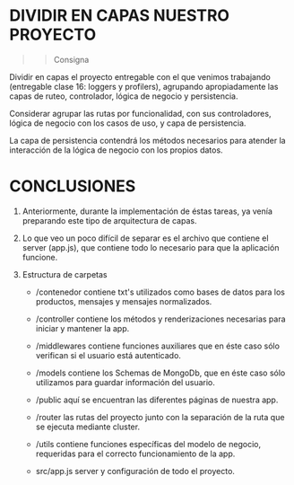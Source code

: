 # DIVIDIR EN CAPAS NUESTRO PROYECTO #

>> Consigna

Dividir en capas el proyecto entregable con el que venimos trabajando (entregable clase 16: loggers y profilers), agrupando apropiadamente las capas de ruteo, controlador, lógica de negocio y persistencia.

Considerar agrupar las rutas por funcionalidad, con sus controladores, lógica de negocio con los casos de uso, y capa de persistencia.

La capa de persistencia contendrá los métodos necesarios para atender la interacción de la lógica de negocio con los propios datos.

# CONCLUSIONES #

1. Anteriormente, durante la implementación de éstas tareas, ya venía preparando este tipo de arquitectura de capas.

2. Lo que veo un poco difícil de separar es el archivo que contiene el server (app.js), que contiene todo lo necesario para que la aplicación funcione.

3. Estructura de carpetas

    - /contenedor contiene txt's utilizados como bases de datos para los productos, mensajes y mensajes normalizados.

    - /controller contiene los métodos y renderizaciones necesarias para iniciar y mantener la app.

    - /middlewares contiene funciones auxiliares que en éste caso sólo verifican si el usuario está autenticado.

    - /models contiene los Schemas de MongoDb, que en éste caso sólo utilizamos para guardar información del usuario.

    - /public aquí se encuentran las diferentes páginas de nuestra app.

    - /router las rutas del proyecto junto con la separación de la ruta que se ejecuta mediante cluster.

    - /utils contiene funciones específicas del modelo de negocio, requeridas para el correcto funcionamiento de la app.

    - src/app.js server y configuración de todo el proyecto. 